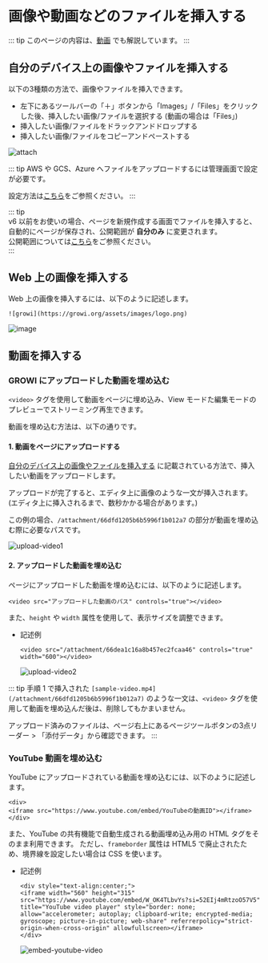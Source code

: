 # 画像や動画などのファイルを挿入する

::: tip
このページの内容は、[動画](https://www.youtube.com/watch?v=MfIpdI_4_TI&t=13s) でも解説しています。
:::

## 自分のデバイス上の画像やファイルを挿入する

以下の3種類の方法で、画像やファイルを挿入できます。

- 左下にあるツールバーの「＋」ボタンから「Images」/「Files」をクリックした後、挿入したい画像/ファイルを選択する (動画の場合は「Files」)
- 挿入したい画像/ファイルをドラックアンドドロップする
- 挿入したい画像/ファイルをコピーアンドペーストする

<img :src="$withBase('/assets/images/ja/attach.png')" alt="attach">

<ContextualBlock context="docs-growi-org">

::: tip
AWS や GCS、Azure へファイルをアップロードするには管理画面で設定が必要です。

設定方法は[こちら](/ja/admin-guide/admin-cookbook/attachment.html)をご参照ください。
:::

</ContextualBlock>

::: tip  
v6 以前をお使いの場合、ページを新規作成する画面でファイルを挿入すると、自動的にページが保存され、公開範囲が **自分のみ** に変更されます。  
公開範囲については[こちら](/ja/guide/features/authority.html)をご参照ください。  
:::  

## Web 上の画像を挿入する

Web 上の画像を挿入するには、以下のように記述します。

```
![growi](https://growi.org/assets/images/logo.png)
```

<img :src="$withBase('/assets/images/ja/add_image.png')" alt="image">

## 動画を挿入する

### GROWI にアップロードした動画を埋め込む

`<video>` タグを使用して動画をページに埋め込み、View モードた編集モードのプレビューでストリーミング再生できます。

動画を埋め込む方法は、以下の通りです。

#### 1. 動画をページにアップロードする

[自分のデバイス上の画像やファイルを挿入する](/ja/guide/features/insert_files.html#自分のデバイス上の画像やファイルを挿入する) に記載されている方法で、挿入したい動画をアップロードします。

アップロードが完了すると、エディタ上に画像のような一文が挿入されます。(エディタ上に挿入されるまで、数秒かかる場合があります。)

この例の場合、`/attachment/66dfd1205b6b5996f1b012a7` の部分が動画を埋め込む際に必要なパスです。

<img :src="$withBase('/assets/images/upload-video1.png')" alt="upload-video1">

#### 2. アップロードした動画を埋め込む

ページにアップロードした動画を埋め込むには、以下のように記述します。

```
<video src="アップロードした動画のパス" controls="true"></video>
```

また、`height` や `width` 属性を使用して、表示サイズを調整できます。

- 記述例

  ```
  <video src="/attachment/66dea1c16a8b457ec2fcaa46" controls="true" width="600"></video>
  ```

  <img :src="$withBase('/assets/images/upload-video2.png')" alt="upload-video2">

::: tip
手順 1 で挿入された `[sample-video.mp4](/attachment/66dfd1205b6b5996f1b012a7)` のような一文は、`<video>` タグを使用して動画を埋め込んだ後は、削除してもかまいません。

アップロード済みのファイルは、ページ右上にあるページツールボタンの3点リーダー > 「添付データ」から確認できます。
:::

### YouTube 動画を埋め込む

YouTube にアップロードされている動画を埋め込むには、以下のように記述します。

```
<div>
<iframe src="https://www.youtube.com/embed/YouTubeの動画ID"></iframe>
</div>
```

また、YouTube の共有機能で自動生成される動画埋め込み用の HTML タグをそのまま利用できます。
ただし、`frameborder` 属性は HTML5 で廃止されたため、境界線を設定したい場合は CSS を使います。

- 記述例

  ```
  <div style="text-align:center;">
  <iframe width="560" height="315" src="https://www.youtube.com/embed/W_OK4TLbvYs?si=52EIj4mRtzoO57V5" title="YouTube video player" style="border: none; allow="accelerometer; autoplay; clipboard-write; encrypted-media; gyroscope; picture-in-picture; web-share" referrerpolicy="strict-origin-when-cross-origin" allowfullscreen></iframe>
  </div>
  ```

  <img :src="$withBase('/assets/images/embed-youtube-video.png')" alt="embed-youtube-video">
